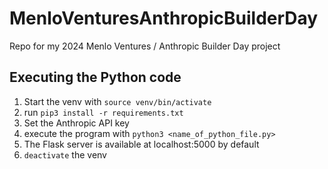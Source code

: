 # MenloVenturesAnthropicBuilderDay
Repo for my 2024 Menlo Ventures / Anthropic Builder Day project

## Executing the Python code
1. Start the venv with `source venv/bin/activate`
2. run `pip3 install -r requirements.txt`
3. Set the Anthropic API key
4. execute the program with `python3 <name_of_python_file.py>`
5. The Flask server is available at localhost:5000 by default
6. `deactivate` the venv
